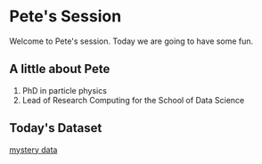 # Pete's Session
Welcome to Pete's session. Today we are going to have some fun.

## A little about Pete
1. PhD in particle physics
2. Lead of Research Computing for the School of Data Science

## Today's Dataset
[mystery data](https://www.17lands.com/public_datasets)
